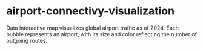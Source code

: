# airport-connectivy-visualization
Data  interactive map visualizes global airport traffic as of 2024. Each bubble represents an airport, with its size and color reflecting the number of outgoing routes.
